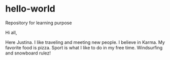 # hello-world
Repository for learning purpose

Hi all, 

Here Justina. I like traveling and meeting new people. I believe in Karma. 
My favorite food is pizza. Sport is what I like to do in my free time. 
Windsurfing and snowboard rulez! 
